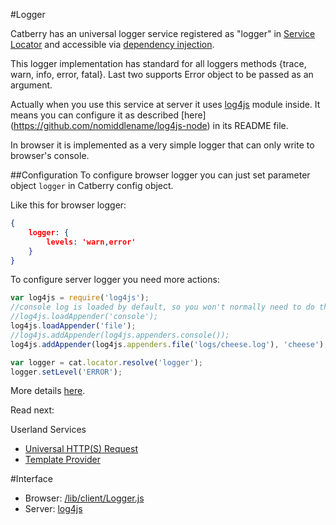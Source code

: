 #Logger

Catberry has an universal logger service registered as "logger" in 
[Service Locator](../service-locator.md) and accessible via 
[dependency injection](../dependency-injection.md).

This logger implementation has standard for all loggers methods 
{trace, warn, info, error, fatal}. 
Last two supports Error object to be passed as an argument.

Actually when you use this service at server it uses 
[log4js](https://www.npmjs.org/package/log4js) module inside. 
It means you can configure it as described [here]
(https://github.com/nomiddlename/log4js-node) in its README file.

In browser it is implemented as a very simple logger that can only write 
to browser's console.

##Configuration
To configure browser logger you can just set parameter object `logger` in Catberry
config object.

Like this for browser logger:
```json
{
	logger: {
		levels: 'warn,error'
	}
}
```

To configure server logger you need more actions:
```javascript
var log4js = require('log4js'); 
//console log is loaded by default, so you won't normally need to do this
//log4js.loadAppender('console');
log4js.loadAppender('file');
//log4js.addAppender(log4js.appenders.console());
log4js.addAppender(log4js.appenders.file('logs/cheese.log'), 'cheese');

var logger = cat.locator.resolve('logger');
logger.setLevel('ERROR');
```

More details [here](https://github.com/nomiddlename/log4js-node#usage).

Read next:

Userland Services

* [Universal HTTP(S) Request](universal-http-request.md)
* [Template Provider](template-provider.md)

#Interface

* Browser: [/lib/client/Logger.js](../../../lib/client/Logger.js)
* Server: [log4js](https://www.npmjs.org/package/log4js)
